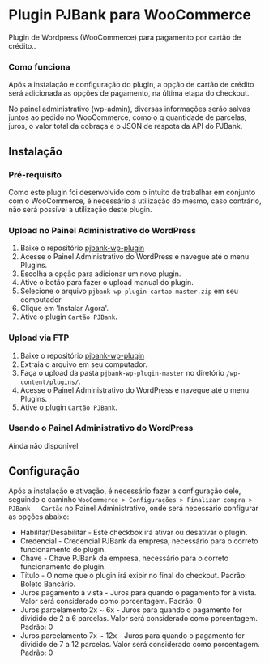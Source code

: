 # Plugin PJBank para WooCommerce
Plugin de Wordpress (WooCommerce) para pagamento por cartão de crédito.. 

### Como funciona ###

Após a instalação e configuração do plugin, a opção de cartão de crédito será adicionada as opções de pagamento, na última etapa do checkout.

No painel administrativo (wp-admin), diversas informações serão salvas juntos ao pedido no WooCommerce, como o q quantidade de parcelas, juros, o valor total da cobraça e o JSON de respota da API do PJBank.

## Instalação ##

### Pré-requisito ###

Como este plugin foi desenvolvido com o intuito de trabalhar em conjunto com o WooCommerce, é necessário a utilização do mesmo, caso contrário, não será possível a utilização deste plugin.

### Upload no Painel Administrativo do WordPress ###

1. Baixe o repositório <a href="https://github.com/pjbank/pjbank-wp-plugin-cartao/archive/master.zip" target="_blank">pjbank-wp-plugin</a>
2. Acesse o Painel Administrativo do WordPress e navegue até o menu Plugins.
3. Escolha a opção para adicionar um novo plugin.
4. Ative o botão para fazer o upload manual do plugin.
5. Selecione o arquivo `pjbank-wp-plugin-cartao-master.zip` em seu computador
6. Clique em 'Instalar Agora'.
7. Ative o plugin `Cartão PJBank`.

### Upload via FTP ###

1. Baixe o repositório <a href="https://github.com/pjbank/pjbank-wp-plugin/archive/master.zip" target="_blank">pjbank-wp-plugin</a>
2. Extraia o arquivo em seu computador.
3. Faça o upload da pasta `pjbank-wp-plugin-master` no diretório `/wp-content/plugins/`.
2. Acesse o Painel Administrativo do WordPress e navegue até o menu Plugins.
7. Ative o plugin `Cartão PJBank`.

### Usando o Painel Administrativo do WordPress ###

Ainda não disponível

## Configuração ##

Após a instalação e ativação, é necessário fazer a configuração dele, seguindo o caminho `WooCommerce > Configurações > Finalizar compra > PJBank - Cartão` no Painel Administrativo, onde será necessário configurar as opções abaixo:

* Habilitar/Desabilitar - Este checkbox irá ativar ou desativar o plugin.
* Credencial - Credencial PJBank da empresa, necessário para o correto funcionamento do plugin.
* Chave - Chave PJBank da empresa, necessário para o correto funcionamento do plugin.
* Título - O nome que o plugin irá exibir no final do checkout. Padrão: Boleto Bancário.
* Juros pagamento à vista - Juros para quando o pagamento for à vista. Valor será considerado como porcentagem. Padrão: 0
* Juros parcelamento 2x ~ 6x - Juros para quando o pagamento for dividido de 2 a 6 parcelas. Valor será considerado como porcentagem. Padrão: 0
* Juros parcelamento 7x ~ 12x - Juros para quando o pagamento for dividido de 7 a 12 parcelas. Valor será considerado como porcentagem. Padrão: 0
